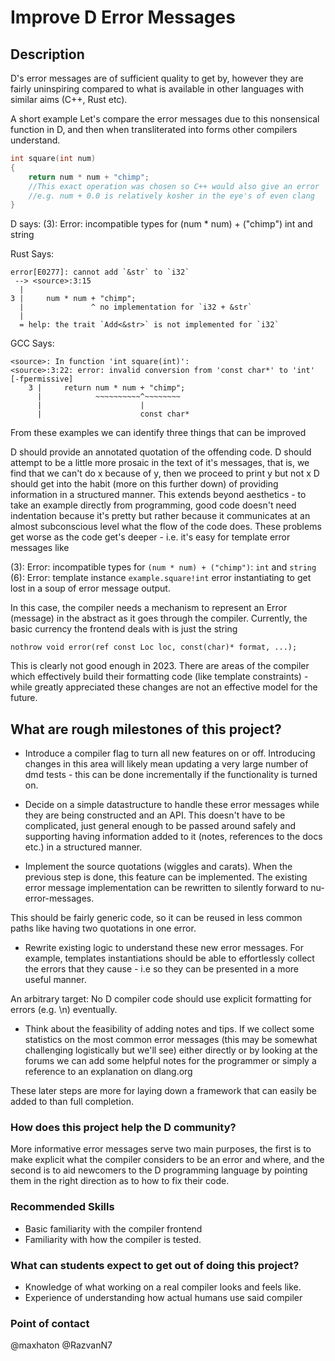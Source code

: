 # Improve D Error Messages

## Description

D's error messages are of sufficient quality to get by, however they are fairly uninspiring compared to what is available in other languages with similar aims (C++, Rust etc).

A short example
Let's compare the error messages due to this nonsensical function in D, and then when transliterated into forms other compilers understand.

```d
int square(int num)
{
    return num * num + "chimp";
    //This exact operation was chosen so C++ would also give an error
    //e.g. num + 0.0 is relatively kosher in the eye's of even clang
}
```
D says: <source>(3): Error: incompatible types for (num * num) + ("chimp") int and string

Rust Says:

```
error[E0277]: cannot add `&str` to `i32`
 --> <source>:3:15
  |
3 |     num * num + "chimp";
  |               ^ no implementation for `i32 + &str`
  |
  = help: the trait `Add<&str>` is not implemented for `i32`
```

GCC Says:

```
<source>: In function 'int square(int)':
<source>:3:22: error: invalid conversion from 'const char*' to 'int' [-fpermissive]
    3 |     return num * num + "chimp";
      |            ~~~~~~~~~~^~~~~~~~~
      |                      |
      |                      const char*
```

From these examples we can identify three things that can be improved

D should provide an annotated quotation of the offending code.
D should attempt to be a little more prosaic in the text of it's messages, that is, we find that we can't do x because of y, then we proceed to print y but not x
D should get into the habit (more on this further down) of providing information in a structured manner. This extends beyond aesthetics - to take an example directly from programming, good code doesn't need indentation because it's pretty but rather because it communicates at an almost subconscious level what the flow of the code does.
These problems get worse as the code get's deeper - i.e. it's easy for template error messages like

<source>(3): Error: incompatible types for `(num * num) + ("chimp")`: `int` and `string`
<source>(6): Error: template instance `example.square!int` error instantiating
to get lost in a soup of error message output.

In this case, the compiler needs a mechanism to represent an Error (message) in the abstract as it goes through the compiler. Currently, the basic currency the frontend deals with is just the string

```
nothrow void error(ref const Loc loc, const(char)* format, ...);
```
This is clearly not good enough in 2023. There are areas of the compiler which effectively build their formatting code (like template constraints) - while greatly appreciated these changes are not an effective model for the future.

## What are rough milestones of this project?

- Introduce a compiler flag to turn all new features on or off.
Introducing changes in this area will likely mean updating a very large number of dmd tests - this can be done incrementally if the functionality is turned on.

- Decide on a simple datastructure to handle these error messages while they are being constructed and an API.
This doesn't have to be complicated, just general enough to be passed around safely and supporting having information added to it (notes, references to the docs etc.) in a structured manner.

- Implement the source quotations (wiggles and carats).
When the previous step is done, this feature can be implemented. The existing error message implementation can be rewritten to silently forward to nu-error-messages.

This should be fairly generic code, so it can be reused in less common paths like having two quotations in one error.

- Rewrite existing logic to understand these new error messages.
For example, templates instantiations should be able to effortlessly collect the errors that they cause - i.e so they can be presented in a more useful manner.

An arbitrary target: No D compiler code should use explicit formatting for errors (e.g. \n) eventually.

- Think about the feasibility of adding notes and tips.
If we collect some statistics on the most common error messages (this may be somewhat challenging logistically but we'll see) either directly or by looking at the forums we can add some helpful notes for the programmer or simply a reference to an explanation on dlang.org

These later steps are more for laying down a framework that can easily be added to than full completion.

### How does this project help the D community?
More informative error messages serve two main purposes, the first is to make explicit what the compiler considers to be an error and where, and the second is to aid newcomers to the D programming language by pointing them in the right direction as to how to fix their code.

### Recommended Skills

- Basic familiarity with the compiler frontend
- Familiarity with how the compiler is tested.

### What can students expect to get out of doing this project?

- Knowledge of what working on a real compiler looks and feels like.
- Experience of understanding how actual humans use said compiler

### Point of contact

@maxhaton @RazvanN7
